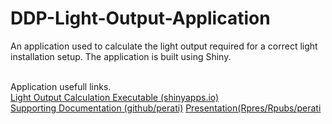 # DDP-Light-Output-Application
An application used to calculate the light output required for a correct light installation setup. The application is built using Shiny.<br><br>

Application usefull links.<br>
[Light Output Calculation Executable (shinyapps.io)](https://perati.shinyapps.io/appLight)<br>
[Supporting Documentation (github/perati)](https://github.com/perati/DDP-Light-Output-Application)
[Presentation(Rpres/Rpubs/perati](http://rpubs.com/cperati/Light_Output_Calculation)
